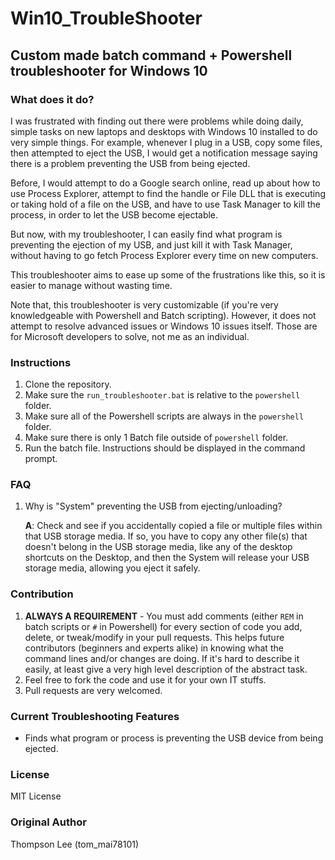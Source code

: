 # Win10_TroubleShooter

## Custom made batch command + Powershell troubleshooter for Windows 10

### What does it do?

I was frustrated with finding out there were problems while doing daily, simple tasks on new laptops and desktops with Windows 10 installed to do very simple things. For example, whenever I plug in a USB, copy some files, then attempted to eject the USB, I would get a notification message saying there is a problem preventing the USB from being ejected. 

Before, I would attempt to do a Google search online, read up about how to use Process Explorer, attempt to find the handle or File DLL that is executing or taking hold of a file on the USB, and have to use Task Manager to kill the process, in order to let the USB become ejectable.

But now, with my troubleshooter, I can easily find what program is preventing the ejection of my USB, and just kill it with Task Manager, without having to go fetch Process Explorer every time on new computers.

This troubleshooter aims to ease up some of the frustrations like this, so it is easier to manage without wasting time.

Note that, this troubleshooter is very customizable (if you're very knowledgeable with Powershell and Batch scripting). However, it does not attempt to resolve advanced issues or Windows 10 issues itself. Those are for Microsoft developers to solve, not me as an individual. 

### Instructions

1. Clone the repository.
2. Make sure the `run_troubleshooter.bat` is relative to the `powershell` folder.
3. Make sure all of the Powershell scripts are always in the `powershell` folder.
4. Make sure there is only 1 Batch file outside of `powershell` folder.
5. Run the batch file. Instructions should be displayed in the command prompt.

### FAQ

1. Why is "System" preventing the USB from ejecting/unloading?

    **A**: Check and see if you accidentally copied a file or multiple files within that USB storage media. If so, you have to copy any other file(s) that doesn't belong in the USB storage media, like any of the desktop shortcuts on the Desktop, and then the System will release your USB storage media, allowing you eject it safely.

### Contribution

1. **ALWAYS A REQUIREMENT** - You must add comments (either `REM` in batch scripts or `#` in Powershell) for every section of code you add, delete, or tweak/modify in your pull requests. This helps future contributors (beginners and experts alike) in knowing what the command lines and/or changes are doing. If it's hard to describe it easily, at least give a very high level description of the abstract task.
2. Feel free to fork the code and use it for your own IT stuffs.
3. Pull requests are very welcomed.

### Current Troubleshooting Features

* Finds what program or process is preventing the USB device from being ejected.

### License

MIT License

### Original Author

Thompson Lee (tom_mai78101)